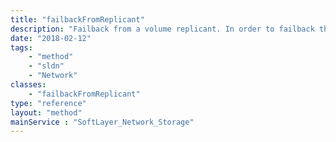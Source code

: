 ```yaml
---
title: "failbackFromReplicant"
description: "Failback from a volume replicant. In order to failback the volume must have already been failed over to a replicant. "
date: "2018-02-12"
tags:
    - "method"
    - "sldn"
    - "Network"
classes:
    - "failbackFromReplicant"
type: "reference"
layout: "method"
mainService : "SoftLayer_Network_Storage"
---
```

